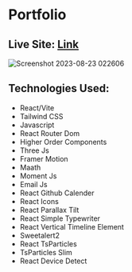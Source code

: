 # Portfolio

## Live Site: [Link](https://ras1k-portfolio.vercel.app/)

![Screenshot 2023-08-23 022606](https://github.com/ras1k/React-Portfolio/assets/50275922/3d2dc948-6557-4e54-a96c-c7c344b848c7)

## Technologies Used:
* React/Vite
* Tailwind CSS
* Javascript
* React Router Dom
* Higher Order Components
* Three Js
* Framer Motion
* Maath
* Moment Js
* Email Js
* React Github Calender
* React Icons
* React Parallax Tilt
* React Simple Typewriter
* React Vertical Timeline Element
* Sweetalert2
* React TsParticles
* TsParticles Slim
* React Device Detect
  
